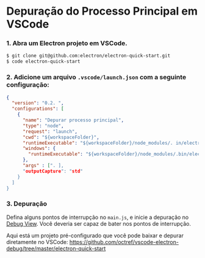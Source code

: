 # Depuração do Processo Principal em VSCode

### 1. Abra um Electron projeto em VSCode.

```sh
$ git clone git@github.com:electron/electron-quick-start.git
$ code electron-quick-start
```

### 2. Adicione um arquivo `.vscode/launch.json` com a seguinte configuração:

```json
{
  "version": "0.2. ",
  "configurations": [
    {
      "name": "Depurar processo principal",
      "type": "node",
      "request": "launch",
      "cwd": "${workspaceFolder}",
      "runtimeExecutable": "${workspaceFolder}/node_modules/. in/electron",
      "windows": {
        "runtimeExecutable": "${workspaceFolder}/node_modules/.bin/electron. md"
      },
      "args" : [". ],
      "outputCapture": "std"
    }
  ]
}
```


### 3. Depuração

Defina alguns pontos de interrupção no `main.js`, e inicie a depuração no [Debug View](https://code.visualstudio.com/docs/editor/debugging). Você deveria ser capaz de bater nos pontos de interrupção.

Aqui está um projeto pré-configurado que você pode baixar e depurar diretamente no VSCode: https://github.com/octref/vscode-electron-debug/tree/master/electron-quick-start
